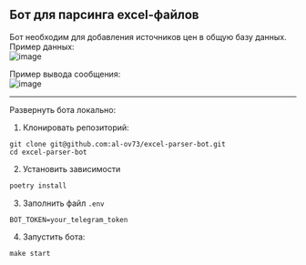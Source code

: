 ## Бот для парсинга excel-файлов

Бот необходим для добавления источников цен в общую базу данных.<br>
Пример данных:<br>
![image](https://github.com/user-attachments/assets/760a1439-36fe-4d89-9a30-88ab7be8346f)

Пример вывода сообщения:<br>
![image](https://github.com/user-attachments/assets/1a969a0e-1535-4c57-876b-7c8f97e2fc56)

---
Развернуть бота локально:<br>
1. Клонировать репозиторий:
```commandline
git clone git@github.com:al-ov73/excel-parser-bot.git
cd excel-parser-bot
```

2. Установить зависимости
```python
poetry install
```

3. Заполнить файл `.env` 
```commandline
BOT_TOKEN=your_telegram_token
```
4. Запустить бота:
```python
make start
```
